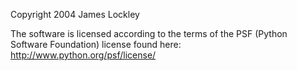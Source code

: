 Copyright 2004 James Lockley

The software is licensed according to the terms of the PSF (Python Software Foundation) license found here: http://www.python.org/psf/license/